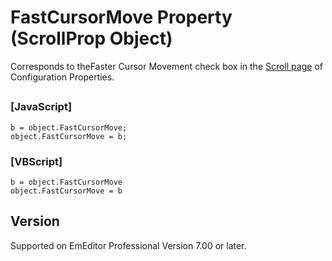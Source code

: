 # FastCursorMove Property (ScrollProp Object)

Corresponds to theFaster Cursor Movement check box in the
[Scroll page](../../dlg/properties/scroll/index) of Configuration Properties.

## 

### \[JavaScript\]

```
b = object.FastCursorMove;
object.FastCursorMove = b;
```

### \[VBScript\]

```
b = object.FastCursorMove
object.FastCursorMove = b
```

## Version

Supported on EmEditor Professional Version 7.00 or later.
